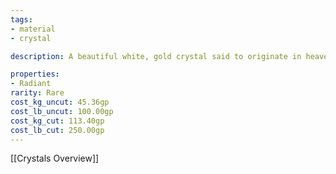 ```yaml
---
tags:
- material
- crystal

description: A beautiful white, gold crystal said to originate in heaven itself.

properties:
- Radiant
rarity: Rare
cost_kg_uncut: 45.36gp
cost_lb_uncut: 100.00gp
cost_kg_cut: 113.40gp
cost_lb_cut: 250.00gp
---
```

[[Crystals Overview]]